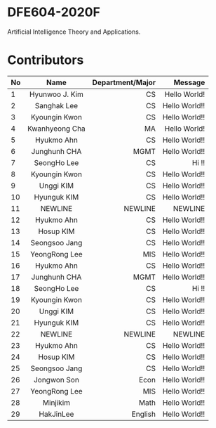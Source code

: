 # DFE604-2020F
Artificial Intelligence Theory and Applications.

# Contributors
| No            | Name           | Department/Major | Message           |
| ------------- |:--------------:| ----------------:|------------------:|
| 1             | Hyunwoo J. Kim | CS               | Hello World!      |
| 2             | Sanghak Lee    | CS               | Hello World!!     |
| 3             | Kyoungin Kwon  | CS               | Hello World!!     |
| 4             | Kwanhyeong Cha | MA               | Hello World!      |
| 5             | Hyukmo Ahn    | CS               | Hello World!!     |
| 6             | Junghunh CHA | MGMT          | Hello World!!     |
| 7             | SeongHo Lee    | CS               | Hi !!                 |
| 8             | Kyoungin Kwon    | CS               | Hello World!!     |
| 9             | Unggi KIM    | CS               | Hello World!!     |
| 10           | Hyunguk KIM    | CS               | Hello World!!     |
| 11             | NEWLINE    | NEWLINE              | NEWLINE    |
| 12             | Hyukmo Ahn    | CS               | Hello World!!     |
| 13            | Hosup KIM    | CS               | Hello World!!     |
| 14            | Seongsoo Jang    | CS               | Hello World!!     |
| 15            | YeongRong Lee    | MIS               | Hello World!!     |
| 16             | Hyukmo Ahn     | CS               | Hello World!!     |
| 17             | Junghunh CHA   | MGMT          | Hello World!!     |
| 18             | SeongHo Lee    | CS               | Hi !!                 |
| 19             | Kyoungin Kwon  | CS               | Hello World!!     |
| 20             | Unggi KIM      | CS               | Hello World!!     |
| 21             | Hyunguk KIM    | CS               | Hello World!!     |
| 22            | NEWLINE    | NEWLINE              | NEWLINE    |
| 23            | Hyukmo Ahn    | CS               | Hello World!!     |
| 24            | Hosup KIM    | CS               | Hello World!!     |
| 25            | Seongsoo Jang    | CS               | Hello World!!     |
| 26            | Jongwon Son      | Econ              | Hello World!!     |
| 27            | YeongRong Lee   | MIS              | Hello World!!     |
| 28            | Minjikim      | Math              | Hello World!!     |
| 29            | HakJinLee      | English              | Hello World!!     |